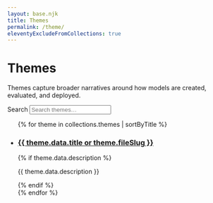 ```yaml
---
layout: base.njk
title: Themes
permalink: /theme/
eleventyExcludeFromCollections: true
---
```

# Themes

Themes capture broader narratives around how models are created, evaluated, and deployed.

<div class="catalog" data-catalog="theme">
  <div class="catalog__controls">
    <label class="catalog__control">
      <span>Search</span>
      <input type="search" data-filter-text placeholder="Search themes…">
    </label>
  </div>
  <ul class="catalog__list" data-catalog-list>
    {% for theme in collections.themes | sortByTitle %}
    <li class="catalog__item">
      <h3><a href="{{ theme.url }}">{{ theme.data.title or theme.fileSlug }}</a></h3>
      {% if theme.data.description %}
      <p>{{ theme.data.description }}</p>
      {% endif %}
    </li>
    {% endfor %}
  </ul>
</div>
